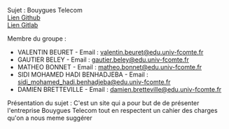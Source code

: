 Sujet : Bouygues Telecom  
[Lien Github](https://dbretteville.github.io/A1_SAE_Bouygues)  
[Lien Gitlab](https://matheob.gitlab.io/A1_SAE_Bouygues/)

Membre du groupe :
- VALENTIN BEURET - Email : valentin.beuret@edu.univ-fcomte.fr
- GAUTIER BELEY - Email : gautier.beley@edu.univ-fcomte.fr
- MATHEO BONNET - Email : matheo.bonnet@edu.univ-fcomte.fr
- SIDI MOHAMED HADI BENHADJEBA - Email : sidi_mohamed_hadi.benhadjeba@edu.univ-fcomte.fr
- DAMIEN BRETTEVILLE - Email : damien.bretteville@edu.univ-fcomte.fr

Présentation du sujet : C'est un site qui a pour but de de présenter l'entreprise Bouygues Telecom tout en respectent un cahier des charges qu'on a nous meme suggérer 
